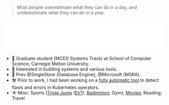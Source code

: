> Most people overestimate what they can do in a day, and underestimate what they can do in a year.

<div>
  <img src="./base.svg" />
</div>


<!-- ### Hi there 👋 -->

<!--
**unw9527/unw9527** is a ✨ _special_ ✨ repository because its `README.md` (this file) appears on your GitHub profile.

Here are some ideas to get you started: -->

- :school: Graduate student (MCDS Systems Track) at School of Computer Science, Carnegie Mellon University.
- :round_pushpin: Interested in building systems and various tools.
- :battery: Prev @SingleStore (Database Engine); @Microsoft (MSRA). 
- :hammer_and_wrench: Prior to work, I had been working on a [fully automatic tool](https://github.com/xlab-uiuc/acto) to detect flaws and errors in Kubernetes operators.
- :sunny: Misc: Sports ([Triple Jump](https://unw9527.github.io/antiques/pages/triple-jump.html) ([Eh?](https://en.wikipedia.org/wiki/Triple_jump)); [Badminton](https://unw9527.github.io/antiques/pages/badminton.html); Gym); [Movies](https://unw9527.github.io/antiques/pages/movies.html); Reading; Travel

<!-- - :incoming_envelope: Contact: kunlel at cs dot cmu dot edu -->
<!-- - :open_file_folder: Also did some [research and engineering work](https://github.com/huiminxiong/TSegFormer) on 3D semantic segmentation early in my undergrad years. -->
<!-- ![](https://komarev.com/ghpvc/?username=unw9527&style=for-the-badge&color=blue) -->
